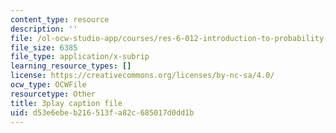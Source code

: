 ```yaml
---
content_type: resource
description: ''
file: /ol-ocw-studio-app/courses/res-6-012-introduction-to-probability-spring-2018/d53e6ebeb216513fa82c685017d0dd1b_aS1o7uTaLF0.vtt
file_size: 6385
file_type: application/x-subrip
learning_resource_types: []
license: https://creativecommons.org/licenses/by-nc-sa/4.0/
ocw_type: OCWFile
resourcetype: Other
title: 3play caption file
uid: d53e6ebe-b216-513f-a82c-685017d0dd1b
---
```

